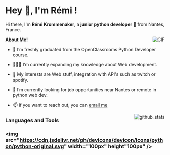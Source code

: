 
<h1 title="hehehe"> Hey 👋, I'm Rémi !</h1>

Hi there, I'm **Rémi Krommenaker**, a **junior python developer** 🚀 from Nantes, France.

<img align="right" alt="GIF" src="https://i.pinimg.com/originals/e4/26/70/e426702edf874b181aced1e2fa5c6cde.gif" />

**About Me!**
- 🌱 I’m freshly graduated from the OpenClassrooms Python Developer course.

- 👨🏽‍💻 I’m currently expanding my knowledge about Web development.

- 🤔 My interests are Web stuff, integration with API's such as twitch or spotify.

- 💼 I’m currently looking for job opportunities near Nantes or remote in python web dev.

- 📫 if you want to reach out, you can [email me](mailto:remi.krommenaker@gmail.com)

<img align="right" alt="github_stats" src="https://github-readme-stats.vercel.app/api?username=remi-hub&theme=dark" />

<h3>Languages and Tools<h3>


<img src="https://cdn.jsdelivr.net/gh/devicons/devicon/icons/python/python-original.svg" width="100px" height"100px" />

